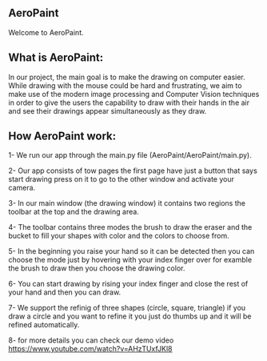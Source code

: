 ## AeroPaint

Welcome to AeroPaint.

## What is AeroPaint:

In our project, the main goal is to make the drawing on computer easier. While drawing with
the mouse could be hard and frustrating, we aim to make use of the modern image processing
and Computer Vision techniques in order to give the users the capability to draw with their
hands in the air and see their drawings appear simultaneously as they draw.

## How AeroPaint work:

1- We run our app through the main.py file (AeroPaint/AeroPaint/main.py).

2- Our app consists of tow pages the first page have just a button that says start drawing
   press on it to go to the other window and activate your camera.

3- In our main window (the drawing window) it contains two regions the toolbar at the top
   and the drawing area.

4- The toolbar contains three modes the brush to draw the eraser and the bucket to fill your
   shapes with color and the colors to choose from.

5- In the beginning you raise your hand so it can be detected then you can choose the mode 
   just by hovering with your index finger over for examble the brush to draw then you choose
   the drawing color.

6- You can start drawing by rising your index finger and close the rest of your hand and then
   you can draw.

7- We support the refinig of three shapes (circle, square, triangle) if you draw a circle and
   you want to refine it you just do thumbs up and it will be refined automatically.

8- for more details you can check our demo video https://www.youtube.com/watch?v=AHzTUxfJKl8
